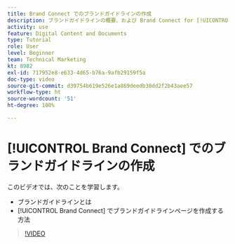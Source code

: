 ```yaml
---
title: Brand Connect でのブランドガイドラインの作成
description: ブランドガイドラインの概要、および Brand Connect for [!UICONTROL Workfront DAM] でブランドガイドラインページを作成する方法を説明します。
activity: use
feature: Digital Content and Documents
type: Tutorial
role: User
level: Beginner
team: Technical Marketing
kt: 8982
exl-id: 717952e8-e633-4d65-b76a-9afb29159f5a
doc-type: video
source-git-commit: d39754b619e526e1a869deedb38dd2f2b43aee57
workflow-type: ht
source-wordcount: '51'
ht-degree: 100%

---
```


# [!UICONTROL Brand Connect] でのブランドガイドラインの作成

このビデオでは、次のことを学習します。

* ブランドガイドラインとは
* [!UICONTROL Brand Connect] でブランドガイドラインページを作成する方法

>[!VIDEO](https://video.tv.adobe.com/v/335244/?quality=12)
